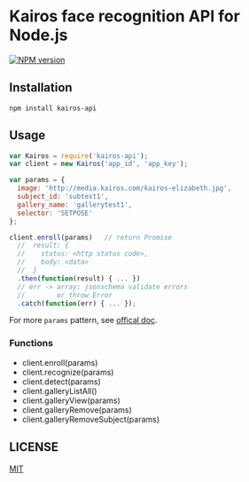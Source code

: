 # Kairos face recognition API for Node.js

[![NPM version](http://img.shields.io/npm/v/kairos-api.svg?style=flat)](https://www.npmjs.com/package/kairos-api)

## Installation

```
npm install kairos-api
```

## Usage

```js
var Kairos = require('kairos-api');
var client = new Kairos('app_id', 'app_key');

var params = {
  image: 'http://media.kairos.com/kairos-elizabeth.jpg',
  subject_id: 'subtest1',
  gallery_name: 'gallerytest1',
  selector: 'SETPOSE'
};

client.enroll(params)   // return Promise
  //  result: {
  //    status: <http status code>,
  //    body: <data>
  //  }
  .then(function(result) { ... })
  // err -> array: jsonschema validate errors
  //        or throw Error
  .catch(function(err) { ... });
```

For more `params` pattern, see [offical doc](https://www.kairos.com/docs/face-recognition).

### Functions

- client.enroll(params)
- client.recognize(params)
- client.detect(params)
- client.galleryListAll()
- client.galleryView(params)
- client.galleryRemove(params)
- client.galleryRemoveSubject(params)

## LICENSE

[MIT](LICENSE)
